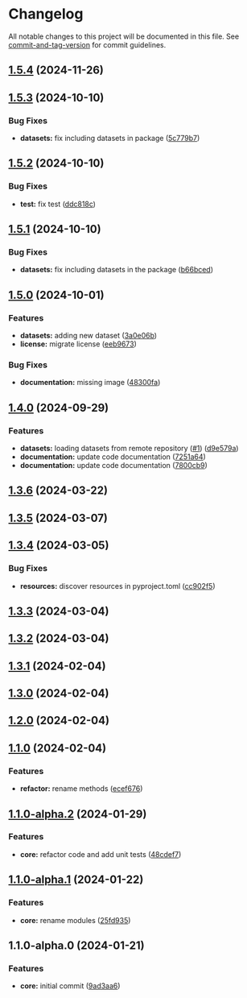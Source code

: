 # Changelog

All notable changes to this project will be documented in this file. See [commit-and-tag-version](https://github.com/absolute-version/commit-and-tag-version) for commit guidelines.

## [1.5.4](https://github.com/w4k2/traffic-weaver/compare/v1.5.3...v1.5.4) (2024-11-26)

## [1.5.3](https://github.com/w4k2/traffic-weaver/compare/v1.5.2...v1.5.3) (2024-10-10)


### Bug Fixes

* **datasets:** fix including datasets in package ([5c779b7](https://github.com/w4k2/traffic-weaver/commit/5c779b71819dc6a04c1add7e79b06e0d678cfe8f))

## [1.5.2](https://github.com/w4k2/traffic-weaver/compare/v1.5.1...v1.5.2) (2024-10-10)


### Bug Fixes

* **test:** fix test ([ddc818c](https://github.com/w4k2/traffic-weaver/commit/ddc818c216ba3425004d51b77d4f2aae7f8178ac))

## [1.5.1](https://github.com/w4k2/traffic-weaver/compare/v1.5.0...v1.5.1) (2024-10-10)


### Bug Fixes

* **datasets:** fix including datasets in the package ([b66bced](https://github.com/w4k2/traffic-weaver/commit/b66bcedb77bbcbfa545a2b217e3d0f1fdd84ebc5))

## [1.5.0](https://github.com/w4k2/traffic-weaver/compare/v1.4.0...v1.5.0) (2024-10-01)


### Features

* **datasets:** adding new dataset ([3a0e06b](https://github.com/w4k2/traffic-weaver/commit/3a0e06b004ac255d0dea4c347bbedc708e670a4c))
* **license:** migrate license ([eeb9673](https://github.com/w4k2/traffic-weaver/commit/eeb96732185708c287e6c9a669c46e8bb428b69e))


### Bug Fixes

* **documentation:** missing image ([48300fa](https://github.com/w4k2/traffic-weaver/commit/48300facf8e292037ddb55d8deb70f8be6699bca))

## [1.4.0](https://github.com/w4k2/traffic-weaver/compare/v1.3.6...v1.4.0) (2024-09-29)


### Features

* **datasets:** loading datasets from remote repository ([#1](https://github.com/w4k2/traffic-weaver/issues/1)) ([d9e579a](https://github.com/w4k2/traffic-weaver/commit/d9e579a27ea9e19ad68c23872e3b0791ba9caf97))
* **documentation:** update code documentation ([7251a64](https://github.com/w4k2/traffic-weaver/commit/7251a640a728ffdef683c75a190da76590ef379a))
* **documentation:** update code documentation ([7800cb9](https://github.com/w4k2/traffic-weaver/commit/7800cb9a1bfad5f37fb996731bd5905c10dc9545))

## [1.3.6](https://github.com/netopt/traffic-weaver/compare/v1.3.5...v1.3.6) (2024-03-22)

## [1.3.5](https://github.com/w4k2/traffic-weaver/compare/v1.3.4...v1.3.5) (2024-03-07)

## [1.3.4](https://github.com/w4k2/traffic-weaver/compare/v1.3.3...v1.3.4) (2024-03-05)


### Bug Fixes

* **resources:** discover resources in pyproject.toml ([cc902f5](https://github.com/w4k2/traffic-weaver/commit/cc902f5b89b1f7f08bc172e7bbdddd25b110f82a))

## [1.3.3](https://github.com/w4k2/traffic-weaver/compare/v1.3.2...v1.3.3) (2024-03-04)

## [1.3.2](https://github.com/w4k2/traffic-weaver/compare/v1.3.1...v1.3.2) (2024-03-04)

## [1.3.1](https://github.com/netopt/traffic-weaver/compare/v1.3.0...v1.3.1) (2024-02-04)

## [1.3.0](https://github.com/netopt/traffic-weaver/compare/v1.2.0...v1.3.0) (2024-02-04)

## [1.2.0](https://github.com/netopt/traffic-weaver/compare/v1.1.0...v1.2.0) (2024-02-04)

## [1.1.0](https://github.com/netopt/traffic-weaver/compare/v1.1.0-alpha.2...v1.1.0) (2024-02-04)


### Features

* **refactor:** rename methods ([ecef676](https://github.com/netopt/traffic-weaver/commit/ecef676f44066957bfedd40b09609108e88bcfcb))

## [1.1.0-alpha.2](https://github.com/netopt/traffic-weaver/compare/v1.1.0-alpha.1...v1.1.0-alpha.2) (2024-01-29)


### Features

* **core:** refactor code and add unit tests ([48cdef7](https://github.com/netopt/traffic-weaver/commit/48cdef7c34ad011d5166e18aa2bb297d0ab5f2a5))

## [1.1.0-alpha.1](https://github.com/netopt/traffic_weaver/compare/v1.1.0-alpha.0...v1.1.0-alpha.1) (2024-01-22)


### Features

* **core:** rename modules ([25fd935](https://github.com/netopt/traffic_weaver/commit/25fd935ef0cc79ec2c358c167e2647700c1e08e5))

## 1.1.0-alpha.0 (2024-01-21)


### Features

* **core:** initial commit ([9ad3aa6](https://github.com/netopt/traffic_weaver/commit/9ad3aa6c23ea1001b622578ca8e59acff1aab130))
